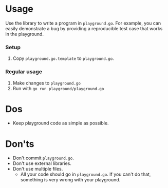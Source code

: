 # Usage

Use the library to write a program in `playground.go`. For example, you can easily demonstrate a bug by providing a reproducible test case that works in the playground.

### Setup

1. Copy `playground.go.template` to `playground.go`.

### Regular usage

1. Make changes to `playground.go`
2. Run with `go run playground/playground.go`

# Dos
- Keep playground code as simple as possible.

# Don'ts
- Don't commit `playground.go`.
- Don't use external libraries.
- Don't use multiple files.
  - All your code should go in `playground.go`. If you can't do that, something is very wrong with your playground.
